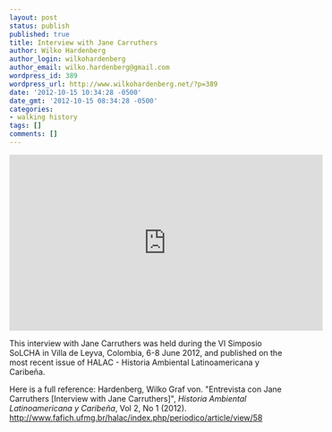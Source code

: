 ```yaml
---
layout: post
status: publish
published: true
title: Interview with Jane Carruthers
author: Wilko Hardenberg
author_login: wilkohardenberg
author_email: wilko.hardenberg@gmail.com
wordpress_id: 389
wordpress_url: http://www.wilkohardenberg.net/?p=389
date: '2012-10-15 10:34:28 -0500'
date_gmt: '2012-10-15 08:34:28 -0500'
categories:
- walking history
tags: []
comments: []
---
```

<p><iframe width="560" height="315" src="http://www.youtube.com/embed/lZVWFUofmpc" frameborder="0" allowfullscreen></iframe></p>
<p>This interview with Jane Carruthers was held during the VI Simposio SoLCHA in Villa de Leyva, Colombia, 6-8 June 2012, and published on the most recent issue of HALAC - Historia Ambiental Latinoamericana y Caribe&ntilde;a.</p>
<p>Here is a full reference: Hardenberg, Wilko Graf von. "Entrevista con Jane Carruthers [Interview with Jane Carruthers]", <em>Historia Ambiental Latinoamericana y Caribe&ntilde;a</em>, Vol 2, No 1 (2012). <a href="http://www.fafich.ufmg.br/halac/index.php/periodico/article/view/58 " target="_blank">http://www.fafich.ufmg.br/halac/index.php/periodico/article/view/58 </a>  </p>
